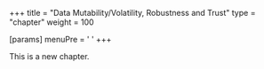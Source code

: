 +++
title = "Data Mutability/Volatility, Robustness and Trust"
type = "chapter"
weight = 100

[params]
  menuPre = '<i class="fa-solid fa-file-shield"></i> '
+++

This is a new chapter.